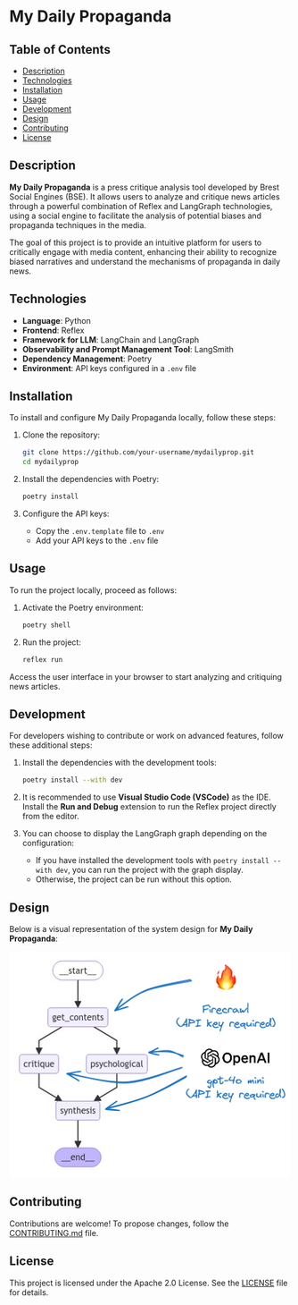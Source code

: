 # My Daily Propaganda

## Table of Contents
- [Description](#description)
- [Technologies](#technologies)
- [Installation](#installation)
- [Usage](#usage)
- [Development](#development)
- [Design](#design)
- [Contributing](#contributing)
- [License](#license)

## Description
**My Daily Propaganda** is a press critique analysis tool developed by Brest Social Engines (BSE). It allows users to analyze and critique news articles through a powerful combination of Reflex and LangGraph technologies, using a social engine to facilitate the analysis of potential biases and propaganda techniques in the media.

The goal of this project is to provide an intuitive platform for users to critically engage with media content, enhancing their ability to recognize biased narratives and understand the mechanisms of propaganda in daily news.

## Technologies
- **Language**: Python
- **Frontend**: Reflex
- **Framework for LLM**: LangChain and LangGraph
- **Observability and Prompt Management Tool**: LangSmith
- **Dependency Management**: Poetry
- **Environment**: API keys configured in a `.env` file

## Installation
To install and configure My Daily Propaganda locally, follow these steps:

1. Clone the repository:
    ```bash
    git clone https://github.com/your-username/mydailyprop.git
    cd mydailyprop
    ```

2. Install the dependencies with Poetry:
    ```bash
    poetry install
    ```

3. Configure the API keys:
    - Copy the `.env.template` file to `.env`
    - Add your API keys to the `.env` file

## Usage
To run the project locally, proceed as follows:

1. Activate the Poetry environment:
    ```bash
    poetry shell
    ```

2. Run the project:
    ```bash
    reflex run
    ```

Access the user interface in your browser to start analyzing and critiquing news articles.

## Development
For developers wishing to contribute or work on advanced features, follow these additional steps:

1. Install the dependencies with the development tools:
    ```bash
    poetry install --with dev
    ```

2. It is recommended to use **Visual Studio Code (VSCode)** as the IDE. Install the **Run and Debug** extension to run the Reflex project directly from the editor.

3. You can choose to display the LangGraph graph depending on the configuration:
    - If you have installed the development tools with `poetry install --with dev`, you can run the project with the graph display.
    - Otherwise, the project can be run without this option.

## Design
Below is a visual representation of the system design for **My Daily Propaganda**:

![My Daily Propaganda graph design](docs/mydailyprop_design.png)

## Contributing

Contributions are welcome! To propose changes, follow the [CONTRIBUTING.md](CONTRIBUTING.md) file.

## License
This project is licensed under the Apache 2.0 License. See the [LICENSE](LICENSE) file for details.
